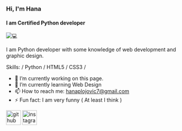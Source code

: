 ### Hi, I'm Hana
#### I am Certified Python developer
![💻](https://cdn.dribbble.com/users/1396198/screenshots/4422089/code.gif)

I am Python developer with some knowledge of web development and graphic design.

Skills: / Python / HTML5 / CSS3 / 

- 🔭 I’m currently working on this page. 
- 🌱 I’m currently learning Web Design 
- 📫 How to reach me: hanaplojovic7@gmail.com 
- ⚡ Fun fact: I am very funny ( At least I think ) 


[<img src='https://cdn.jsdelivr.net/npm/simple-icons@3.0.1/icons/github.svg' alt='github' height='40'>](https://github.com/plojovichana)  [<img src='https://cdn.jsdelivr.net/npm/simple-icons@3.0.1/icons/instagram.svg' alt='instagram' height='40'>](https://www.instagram.com/hanaplojovic/)  

